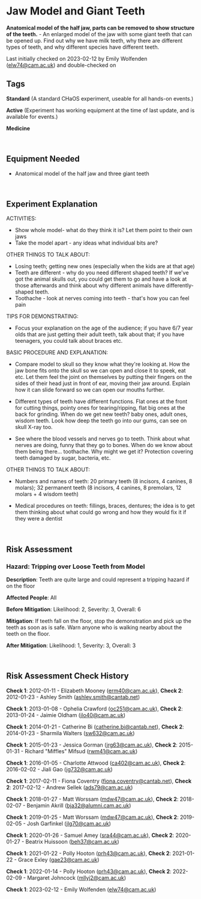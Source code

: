 # Jaw Model and Giant Teeth

**Anatomical model of the half jaw, parts can be removed to show structure of the teeth.** - An enlarged model of the jaw with some giant teeth that can be opened up.  Find out why we have milk teeth, why there are different types of teeth, and why different species have different teeth.


Last initially checked on 2023-02-12 by Emily Wolfenden (elw74@cam.ac.uk) and double-checked on

## Tags
<!--- Start Tags (DO NOT REMOVE THIS COMMENT) --->

**Standard** (A standard CHaOS experiment, useable for all hands-on events.)

**Active** (Experiment has working equipment at the time of last update, and is available for events.)

**Medicine**
<!--- End Tags (DO NOT REMOVE THIS COMMENT) --->

<br/>

## Equipment Needed 
- Anatomical model of the half jaw and three giant teeth

<br/>

## Experiment Explanation 

ACTIVITIES:
- Show whole model- what do they think it is? Let them point to their own jaws
- Take the model apart - any ideas what individual bits are?

OTHER THINGS TO TALK ABOUT:
- Losing teeth; getting new ones (especially when the kids are at that age)
- Teeth are different - why do you need different shaped teeth? If we've got the animal skulls out, you could get them to go and have a look at those afterwards and think about why different animals have differently-shaped teeth.
- Toothache - look at nerves coming into teeth - that's how you can feel pain

TIPS FOR DEMONSTRATING:
- Focus your explanation on the age of the audience; if you have 6/7 year olds that are just getting their adult teeth, talk about that; if you have teenagers, you could talk about braces etc.

BASIC PROCEDURE AND EXPLANATION:

- Compare model to skull so they know what they're looking at. How the jaw bone fits onto the skull so we can open and close it to speek, eat etc. Let them feel the joint on themselves by putting their fingers on the sides of their head just in front of ear, moving their jaw around. Explain how it can slide forward so we can open our mouths further.

- Different types of teeth have different functions. Flat ones at the front for cutting things, pointy ones for tearing/ripping, flat big ones at the back for grinding. When do we get new teeth? baby ones, adult ones, wisdom teeth. Look how deep the teeth go into our gums, can see on skull X-ray too.

- See where the blood vessels and nerves go to teeth. Think about what nerves are doing, funny that they go to bones. When do we know about them being there... toothache. Why might we get it? Protection covering teeth damaged by sugar, bacteria, etc.  

OTHER THINGS TO TALK ABOUT:

- Numbers and names of teeth: 20 primary teeth (8 incisors, 4 canines, 8 molars); 32 permanent teeth (8 incisors, 4 canines, 8 premolars, 12 molars + 4 wisdom teeth)  

- Medical procedures on teeth: fillings, braces, dentures; the idea is to get them thinking about what could go wrong and how they would fix it if they were a dentist



<br/>

## Risk Assessment

### **Hazard**: Tripping over Loose Teeth from Model

**Description**: Teeth are quite large and could represent a tripping hazard if on the floor

**Affected People**: All

**Before Mitigation**: Likelihood: 2, Severity: 3, Overall: 6

**Mitigation**: If teeth fall on the floor, stop the demonstration and pick up the teeth as soon as is safe. Warn anyone who is walking nearby about the teeth on the floor.

**After Mitigation**: Likelihood: 1, Severity: 3, Overall: 3

<br/>

## Risk Assessment Check History 

**Check 1**: 2012-01-11 - Elizabeth Mooney (erm40@cam.ac.uk), **Check 2**: 2012-01-23 - Ashley Smith (ashley.smith@cantab.net)

**Check 1**: 2013-01-08 - Ophelia Crawford (oc251@cam.ac.uk), **Check 2**: 2013-01-24 - Jaimie Oldham (jlo40@cam.ac.uk)

**Check 1**: 2014-01-21 - Catherine Bi (catherine.bi@cantab.net), **Check 2**: 2014-01-23 - Sharmila Walters (sw632@cam.ac.uk)

**Check 1**: 2015-01-23 - Jessica Gorman (jrg63@cam.ac.uk), **Check 2**: 2015-01-31 - Richard "Miffles" Mifsud (rwm41@cam.ac.uk)

**Check 1**: 2016-01-05 - Charlotte Attwood (ca402@cam.ac.uk), **Check 2**: 2016-02-02 - Jiali Gao (jg732@cam.ac.uk)

**Check 1**: 2017-02-11 - Fiona Coventry (fiona.coventry@cantab.net), **Check 2**: 2017-02-12 - Andrew Sellek (ads79@cam.ac.uk)

**Check 1**: 2018-01-27 - Matt Worssam (mdw47@cam.ac.uk), **Check 2**: 2018-02-07 - Benjamin Akrill (bja32@alumni.cam.ac.uk)

**Check 1**: 2019-01-25 - Matt Worssam (mdw47@cam.ac.uk), **Check 2**: 2019-02-05 - Josh Garfinkel (jlg70@cam.ac.uk)

**Check 1**: 2020-01-26 - Samuel Amey (sra44@cam.ac.uk), **Check 2**: 2020-01-27 - Beatrix Huissoon (beh37@cam.ac.uk)

**Check 1**: 2021-01-22 - Polly Hooton (prh43@cam.ac.uk), **Check 2**: 2021-01-22 - Grace Exley (gae23@cam.ac.uk)

**Check 1**: 2022-01-14 - Polly Hooton (prh43@cam.ac.uk), **Check 2**: 2022-02-09 - Margaret Johncock (mllyj2@cam.ac.uk)

**Check 1**: 2023-02-12 - Emily Wolfenden (elw74@cam.ac.uk)
